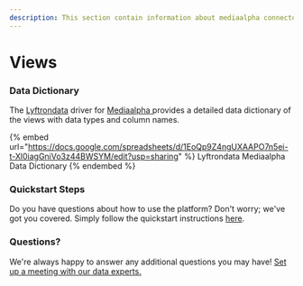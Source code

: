 ```yaml
---
description: This section contain information about mediaalpha connector views information
---
```


# Views

### Data Dictionary

The [Lyftrondata](https://www.lyftrondata.com/) driver for [Mediaalpha](https://www.lyftrondata.com/integration/Mediaalpha/)[ ](https://www.lyftrondata.com/integration/mediaalpha/)provides a detailed data dictionary of the views with data types and column names.

{% embed url="https://docs.google.com/spreadsheets/d/1EoQp9Z4ngUXAAPO7n5ei-t-Xl0iagGniVo3z44BWSYM/edit?usp=sharing" %}
Lyftrondata Mediaalpha Data Dictionary
{% endembed %}

### Quickstart Steps

Do you have questions about how to use the platform? Don't worry; we've got you covered. Simply follow the quickstart instructions [here](../../../../quickstart-steps.md).

### Questions? <a href="#questions" id="questions"></a>

We're always happy to answer any additional questions you may have! [Set up a meeting with our data experts.](https://www.lyftrondata.com/book-a-meeting/)



